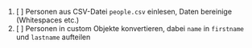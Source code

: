 1. [ ] Personen aus CSV-Datei `people.csv` einlesen, Daten bereinige (Whitespaces etc.)
2. [ ] Personen in custom Objekte konvertieren, dabei `name` in `firstname` und `lastname` aufteilen